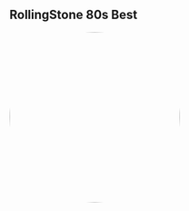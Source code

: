 
<style>
figure {
  border: 0px #cccccc solid;
  padding: 4px;
  margin: auto;
  align: center;
}

figcaption {
  background-color: white;
  color: black;
  font-style: bold;
  padding: 2px;
  text-align: center;
}
</style>

<h2>RollingStone 80s Best</h2>
<a href="https://radioninjapirata.github.io/radio_rollingbest80s.html" target="_blank"><img src="https://mosaic.scdn.co/640/ab67616d0000b27335071df68205dbb9be9bc142ab67616d0000b273d117381727dc24f19a87fdf8ab67616d0000b273d9e06f988048ecf3c54ca749ab67616d0000b273f8996a3f97e80d9d700635c3" height="300" width="auto" style="border-radius:50%"></a>

